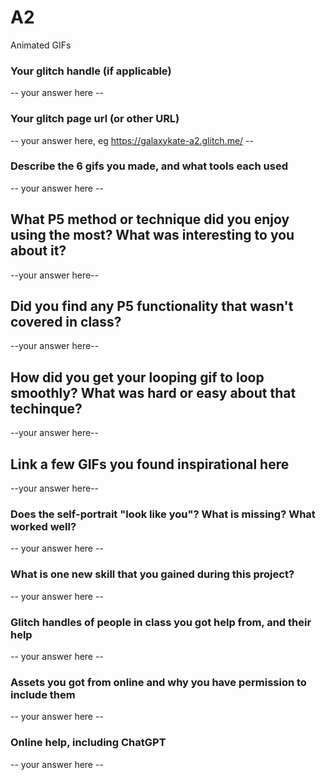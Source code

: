# A2

Animated GIFs

### Your glitch handle (if applicable)

-- your answer here --

### Your glitch page url (or other URL)

-- your answer here, eg https://galaxykate-a2.glitch.me/ --

### Describe the 6 gifs you made, and what tools each used

-- your answer here --


## What P5 method or technique did you enjoy using the most? What was interesting to you about it?

--your answer here--

## Did you find any P5 functionality that wasn't covered in class?
 
--your answer here--

## How did you get your looping gif to loop smoothly? What was hard or easy about that techinque?
 
--your answer here--


## Link a few GIFs you found inspirational here

--your answer here--

### Does the self-portrait "look like you"? What is missing? What worked well?

-- your answer here --

### What is one new skill that you gained during this project?

-- your answer here --


### Glitch handles of people in class you got help from, and their help

-- your answer here --

### Assets you got from online and why you have permission to include them

-- your answer here --

### Online help, including ChatGPT 

-- your answer here --
